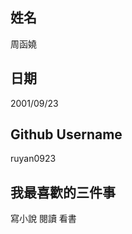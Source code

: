 姓名
----
周函嬈

日期
----
2001/09/23

Github Username
---------------
ruyan0923

我最喜歡的三件事
---------------
寫小說 閱讀 看書